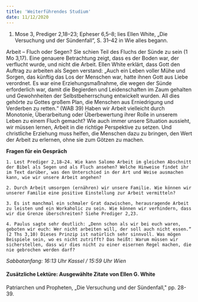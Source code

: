 ```yaml
---
title: 'Weiterführendes Studium'
date: 11/12/2020
---
```


1. Mose 3, Prediger 2,18–23; Epheser 6,5–8; lies Ellen White, „Die Versuchung und der Sündenfall“, S. 31–42 in Wie alles begann.

Arbeit – Fluch oder Segen? Sie schien Teil des Fluchs der Sünde zu sein (1 Mo 3,17). Eine genauere Betrachtung zeigt, dass es der Boden war, der verflucht wurde, und nicht die Arbeit. Ellen White erklärt, dass Gott den Auftrag zu arbeiten als Segen verstand: „Auch ein Leben voller Mühe und Sorgen, das künftig das Los der Menschen war, hatte ihnen Gott aus Liebe verordnet. Es war eine Erziehungsmaßnahme, die wegen der Sünde erforderlich war, damit die Begierden und Leidenschaften im Zaum gehalten und Gewohnheiten der Selbstbeherrschung entwickelt wurden. All dies gehörte zu Gottes großem Plan, die Menschen aus Erniedrigung und Verderben zu retten.“ (WAB 39) Haben wir Arbeit vielleicht durch Monotonie, Überarbeitung oder Überbewertung ihrer Rolle in unserem Leben zu einem Fluch gemacht? Wie auch immer unsere Situation aussieht, wir müssen lernen, Arbeit in die richtige Perspektive zu setzen. Und christliche Erziehung muss helfen, die Menschen dazu zu bringen, den Wert der Arbeit zu erlernen, ohne sie zum Götzen zu machen.

**Fragen für ein Gespräch**

`1. Lest Prediger 2,18–24. Wie kann Salomo Arbeit im gleichen Abschnitt der Bibel als Segen und als Fluch ansehen? Welche Hinweise findet ihr im Text darüber, was den Unterschied in der Art und Weise ausmachen kann, wie wir unsere Arbeit angehen?`

`2. Durch Arbeit umsorgen (ernähren) wir unsere Familie. Wie können wir unserer Familie eine positive Einstellung zur Arbeit vermitteln?`

`3. Es ist manchmal ein schmaler Grat dazwischen, herausragende Arbeit zu leisten und ein Workaholic zu sein. Wie können wir verhindern, dass wir die Grenze überschreiten? Siehe Prediger 2,23.`

`4. Paulus sagte sehr deutlich: „Denn schon als wir bei euch waren, geboten wir euch: Wer nicht arbeiten will, der soll auch nicht essen.“ (2 Ths 3,10) Dieses Prinzip ist natürlich sehr sinnvoll. Was mögen Beispiele sein, wo es nicht zutrifft? Das heißt: Warum müssen wir sicherstellen, dass wir dies nicht zu einer eisernen Regel machen, die nie gebrochen werden darf?`

_Sabbatanfang: 16:13 Uhr Kassel / 15:59 Uhr Wien_

#### Zusätzliche Lektüre: Ausgewählte Zitate von Ellen G. White

Patriarchen und Propheten, „Die Versuchung und der Sündenfall," pp. 28-39.
